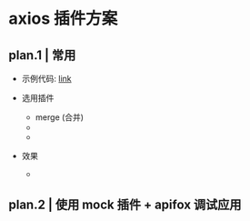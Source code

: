 # axios 插件方案

## plan.1 | 常用

-   示例代码: [link](./1.ts)

-   选用插件

    -   merge (合并)
    -   
    -

-   效果

    -

## plan.2 | 使用 mock 插件 + apifox 调试应用